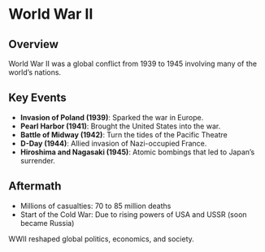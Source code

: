 # World War II

## Overview
World War II was a global conflict from 1939 to 1945 involving many of the world’s nations.

## Key Events
- **Invasion of Poland (1939)**: Sparked the war in Europe.
- **Pearl Harbor (1941)**: Brought the United States into the war.
- **Battle of Midway (1942)**: Turn the tides of the Pacific Theatre
- **D-Day (1944)**: Allied invasion of Nazi-occupied France.
- **Hiroshima and Nagasaki (1945)**: Atomic bombings that led to Japan’s surrender.

## Aftermath
- Millions of casualties: 70 to 85 million deaths
- Start of the Cold War: Due to rising powers of USA and USSR (soon became Russia)

WWII reshaped global politics, economics, and society.
